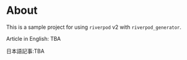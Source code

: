 # About

This is a sample project for using `riverpod` v2 with `riverpod_generator`.

Article in English: TBA

日本語記事:TBA
